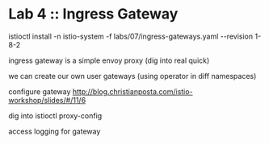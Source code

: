 # Lab 4 :: Ingress Gateway

istioctl install -n istio-system -f labs/07/ingress-gateways.yaml --revision 1-8-2

ingress gateway is a simple envoy proxy (dig into real quick)

we can create our own user gateways (using operator in diff namespaces)

configure gateway
http://blog.christianposta.com/istio-workshop/slides/#/11/6

dig into istioctl proxy-config

access logging for gateway


